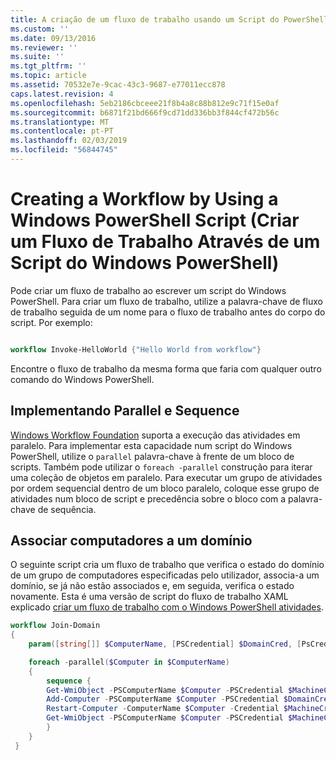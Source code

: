 ```yaml
---
title: A criação de um fluxo de trabalho usando um Script do PowerShell do Windows | Documentos da Microsoft
ms.custom: ''
ms.date: 09/13/2016
ms.reviewer: ''
ms.suite: ''
ms.tgt_pltfrm: ''
ms.topic: article
ms.assetid: 70532e7e-9cac-43c3-9687-e77011ecc878
caps.latest.revision: 4
ms.openlocfilehash: 5eb2186cbceee21f8b4a8c88b812e9c71f15e0af
ms.sourcegitcommit: b6871f21bd666f9cd71dd336bb3f844cf472b56c
ms.translationtype: MT
ms.contentlocale: pt-PT
ms.lasthandoff: 02/03/2019
ms.locfileid: "56844745"
---
```

# <a name="creating-a-workflow-by-using-a-windows-powershell-script"></a>Creating a Workflow by Using a Windows PowerShell Script (Criar um Fluxo de Trabalho Através de um Script do Windows PowerShell)

Pode criar um fluxo de trabalho ao escrever um script do Windows PowerShell. Para criar um fluxo de trabalho, utilize a palavra-chave de fluxo de trabalho seguida de um nome para o fluxo de trabalho antes do corpo do script. Por exemplo:

```powershell

workflow Invoke-HelloWorld {"Hello World from workflow"}
```

Encontre o fluxo de trabalho da mesma forma que faria com qualquer outro comando do Windows PowerShell.

## <a name="implementing-parallel-and-sequence"></a>Implementando Parallel e Sequence

[Windows Workflow Foundation](https://msdn.microsoft.com/en-us/library/ms735967.aspx) suporta a execução das atividades em paralelo. Para implementar esta capacidade num script do Windows PowerShell, utilize o `parallel` palavra-chave à frente de um bloco de scripts. Também pode utilizar o `foreach -parallel` construção para iterar uma coleção de objetos em paralelo. Para executar um grupo de atividades por ordem sequencial dentro de um bloco paralelo, coloque esse grupo de atividades num bloco de script e precedência sobre o bloco com a palavra-chave de sequência.

## <a name="joining-computers-to-a-domain"></a>Associar computadores a um domínio

O seguinte script cria um fluxo de trabalho que verifica o estado do domínio de um grupo de computadores especificadas pelo utilizador, associa-a um domínio, se já não estão associados e, em seguida, verifica o estado novamente. Esta é uma versão de script do fluxo de trabalho XAML explicado [criar um fluxo de trabalho com o Windows PowerShell atividades](./creating-a-workflow-with-windows-powershell-activities.md).

```powershell
workflow Join-Domain
{
    param([string[]] $ComputerName, [PSCredential] $DomainCred, [PsCredential] $MachineCred)

    foreach -parallel($Computer in $ComputerName)
    {
        sequence {
        Get-WmiObject -PSComputerName $Computer -PSCredential $MachineCred
        Add-Computer -PSComputerName $Computer -PSCredential $DomainCred
        Restart-Computer -ComputerName $Computer -Credential $MachineCred -For PowerShell -Force -Wait -PSComputerName ""
        Get-WmiObject -PSComputerName $Computer -PSCredential $MachineCred
        }
    }
 }

```